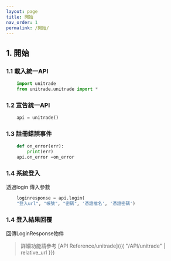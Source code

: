```yaml
---
layout: page
title: 開始
nav_order: 1
permalink: /開始/
---
```

<link rel="stylesheet" href="{{ '/assets/css/just-the-docs-custom.css' | relative_url }}">

## 1. 開始
### 1.1 載入統一API
``` python
    import unitrade
    from unitrade.unitrade import *
```
### 1.2 宣告統一API
``` python
    api = unitrade()
```
### 1.3 註冊錯誤事件
``` python 
    def on_error(err):
        print(err)
    api.on_error =on_error
```

### 1.4 系統登入
透過login 傳入參數 
 
``` python
    loginresponse = api.login(
    "登入url", "帳號", "密碼", '憑證檔名', '憑證密碼')
```
 
### 1.4 登入結果回覆
回傳LoginResponse物件
> 詳細功能請參考 [API Reference/unitrade]({{ "/API/unitrade" | relative_url }})
